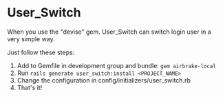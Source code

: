 User_Switch
===========

When you use the "devise" gem. User_Switch can switch login user in a very simple way.

Just follow these steps:
1. Add to Gemfile in development group and bundle: `gem airbrake-local`
2. Run `rails generate user_switch:install <PROJECT_NAME>`
3. Change the configuration in config/initializers/user_switch.rb
4. That's it!